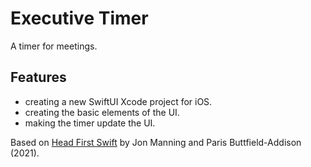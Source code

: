 # Executive Timer

A timer for meetings.

<!-- <p align="center">
    <img src="screenshot.png" style="width:528px;max-width:100%;">
</p> -->

## Features

- creating a new SwiftUI Xcode project for iOS.
- creating the basic elements of the UI.
- making the timer update the UI.

Based on [Head First Swift](https://www.amazon.com/Head-First-Swift-Anthony-Gray/dp/1491922850) by Jon Manning and Paris Buttfield-Addison (2021).
